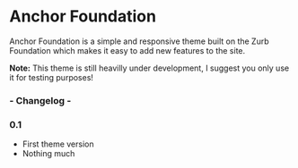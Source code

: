 # Anchor Foundation

Anchor Foundation is a simple and responsive theme built on the Zurb Foundation which makes it easy to add new features to the site.

**Note:** This theme is still heavilly under development, I suggest you only use it for testing purposes!

### - Changelog - 

### 0.1
* First theme version
* Nothing much

